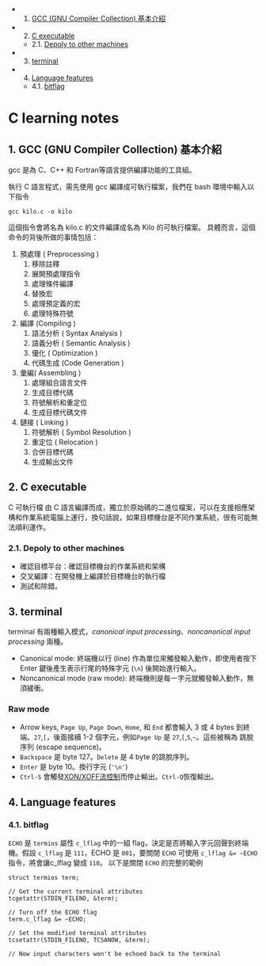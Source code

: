 <!-- vscode-markdown-toc -->
* 1. [GCC (GNU Compiler Collection) 基本介紹](#GCCGNUCompilerCollection)
* 2. [C executable](#Cexecutable)
	* 2.1. [Depoly to other machines](#Depolytoothermachines)
* 3. [terminal](#terminal)
* 4. [Language features](#Languagefeatures)
	* 4.1. [bitflag](#bitflag)

<!-- vscode-markdown-toc-config
	numbering=true
	autoSave=true
	/vscode-markdown-toc-config -->
<!-- /vscode-markdown-toc -->
# C learning notes

##  1. <a name='GCCGNUCompilerCollection'></a>GCC (GNU Compiler Collection) 基本介紹
gcc 是為 C、C++ 和 Fortran等語言提供編譯功能的工具組。

執行 C 語言程式，需先使用 gcc 編譯成可執行檔案，我們在 bash 環境中輸入以下指令

    gcc kilo.c -o kilo

這個指令會將名為 kilo.c 的文件編譯成名為 Kilo 的可執行檔案。
具體而言，這個命令的背後所做的事情包括：

1. 預處理 ( Preprocessing )
   1. 移除註釋
   2. 展開預處理指令
   3. 處理條件編譯
   4. 替換宏
   5. 處理預定義的宏
   6. 處理特殊符號
2. 編譯 (Compiling )
   1. 語法分析 ( Syntax Analysis )
   2. 語義分析 ( Semantic Analysis )
   3. 優化 ( Optimization )
   4. 代碼生成 (Code Generation )
3. 彙編( Assembling )
   1. 處理組合語言文件
   2. 生成目標代碼
   3. 符號解析和重定位
   4. 生成目標代碼文件
4. 鏈接 ( Linking )
   1. 符號解析 ( Symbol Resolution )
   2. 重定位 ( Relocation )
   3. 合併目標代碼
   4. 生成輸出文件
##  2. <a name='Cexecutable'></a>C executable
C 可執行檔 由 C 語言編譯而成，獨立於原始碼的二進位檔案，可以在支援相應架構和作業系統電腦上運行，換句話說，如果目標機台是不同作業系統，很有可能無法順利運作。

###  2.1. <a name='Depolytoothermachines'></a>Depoly to other machines
* 確認目標平台：確認目標機台的作業系統和架構
* 交叉編譯：在開發機上編譯於目標機台的執行檔
* 測試和除錯。

##  3. <a name='terminal'></a>terminal
terminal 有兩種輸入模式，*canonical input processing*、*noncanonical input processing* 兩種。
   * Canonical mode: 終端機以行 (line) 作為單位來觸發輸入動作，即使用者按下 Enter 鍵後產生表示行尾的特殊字元 (`\n`) 後開始進行輸入。
   * Noncanonical mode (raw mode): 終端機則是每一字元就觸發輸入動作，無須緩衝。
### Raw mode
* Arrow keys, `Page Up`, `Page Down`, `Home`, 和 `End` 都會輸入 3 或 4 bytes 到終端。`27`,`[`，後面接續 1-2 個字元，例如`Page Up` 是 `27`,`[`,`5`,`~`。這些被稱為 跳脫序列 (escape sequence)。
* `Backspace` 是 byte 127。`Delete` 是 4 byte 的跳脫序列。
* `Enter` 是 byte 10。換行字元 (`'\n'`)
* `Ctrl-S` 會觸發[XON/XOFF流控制](https://en.wikipedia.org/wiki/Software_flow_control)而停止輸出。`Ctrl-Q`恢復輸出。

##  4. <a name='Languagefeatures'></a>Language features
###  4.1. <a name='bitflag'></a>bitflag
`ECHO` 是 `termios` 屬性 `c_lflag` 中的一組 flag，決定是否將輸入字元回聲到終端機。假設 `c_lflag` 是 `111`，ECHO 是 `001`，要關閉 `ECHO` 可使用 `c_lflag &= ~ECHO` 指令，將會讓c_lflag 變成 `110`。
以下是關閉 `ECHO` 的完整的範例

    struct termios term;
    
    // Get the current terminal attributes
    tcgetattr(STDIN_FILENO, &term);
    
    // Turn off the ECHO flag
    term.c_lflag &= ~ECHO;
    
    // Set the modified terminal attributes
    tcsetattr(STDIN_FILENO, TCSANOW, &term);
    
    // Now input characters won't be echoed back to the terminal